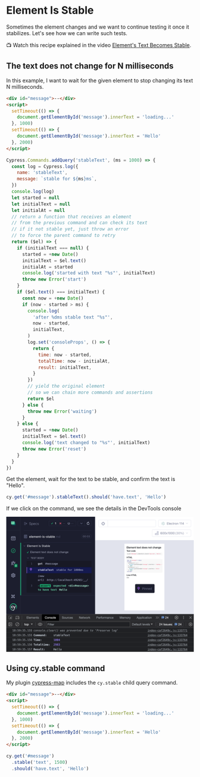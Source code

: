 # Element Is Stable

Sometimes the element changes and we want to continue testing it once it stabilizes. Let's see how we can write such tests.

📺 Watch this recipe explained in the video [Element's Text Becomes Stable](https://youtu.be/GrRUnQ2r7Wk).

## The text does not change for N milliseconds

<!-- fiddle Element text does not change -->

In this example, I want to wait for the given element to stop changing its text N milliseconds.

```html
<div id="message">--</div>
<script>
  setTimeout(() => {
    document.getElementById('message').innerText = 'loading...'
  }, 1000)
  setTimeout(() => {
    document.getElementById('message').innerText = 'Hello'
  }, 2000)
</script>
```

```js hide
Cypress.Commands.addQuery('stableText', (ms = 1000) => {
  const log = Cypress.log({
    name: 'stableText',
    message: `stable for ${ms}ms`,
  })
  console.log(log)
  let started = null
  let initialText = null
  let initialAt = null
  // return a function that receives an element
  // from the previous command and can check its text
  // if it not stable yet, just throw an error
  // to force the parent command to retry
  return ($el) => {
    if (initialText === null) {
      started = +new Date()
      initialText = $el.text()
      initialAt = started
      console.log('started with text "%s"', initialText)
      throw new Error('start')
    }
    if ($el.text() === initialText) {
      const now = +new Date()
      if (now - started > ms) {
        console.log(
          'after %dms stable text "%s"',
          now - started,
          initialText,
        )
        log.set('consoleProps', () => {
          return {
            time: now - started,
            totalTime: now - initialAt,
            result: initialText,
          }
        })
        // yield the original element
        // so we can chain more commands and assertions
        return $el
      } else {
        throw new Error('waiting')
      }
    } else {
      started = +new Date()
      initialText = $el.text()
      console.log('text changed to "%s"', initialText)
      throw new Error('reset')
    }
  }
})
```

Get the element, wait for the text to be stable, and confirm the text is "Hello".

```js
cy.get('#message').stableText().should('have.text', 'Hello')
```

If we click on the command, we see the details in the DevTools console

![stableText command](./pics/stable-command.png)

<!-- fiddle-end -->

## Using cy.stable command

My plugin [cypress-map](https://github.com/bahmutov/cypress-map) includes the `cy.stable` child query command.

<!-- fiddle cy.stable / text does not change -->

```html
<div id="message">--</div>
<script>
  setTimeout(() => {
    document.getElementById('message').innerText = 'loading...'
  }, 1000)
  setTimeout(() => {
    document.getElementById('message').innerText = 'Hello'
  }, 2000)
</script>
```

```js
cy.get('#message')
  .stable('text', 1500)
  .should('have.text', 'Hello')
```

<!-- fiddle-end -->

